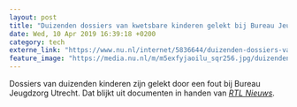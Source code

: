 ```yaml
---
layout: post
title: "Duizenden dossiers van kwetsbare kinderen gelekt bij Bureau Jeugdzorg"
date: Wed, 10 Apr 2019 16:39:18 +0200
category: tech
externe_link: "https://www.nu.nl/internet/5836644/duizenden-dossiers-van-kwetsbare-kinderen-gelekt-bij-bureau-jeugdzorg.html"
feature_image: "https://media.nu.nl/m/m5exfyjaoilu_sqr256.jpg/duizenden-dossiers-van-kwetsbare-kinderen-gelekt-bij-bureau-jeugdzorg.jpg"
---
```


Dossiers van duizenden kinderen zijn gelekt door een fout bij Bureau Jeugdzorg Utrecht. Dat blijkt uit documenten in handen van <a href="https://www.rtlnieuws.nl/tech/artikel/4672826/jeugdzorg-datalek-dossiers-kinderen-utrecht-email" target="_blank"><em>RTL Nieuws</em></a>.
